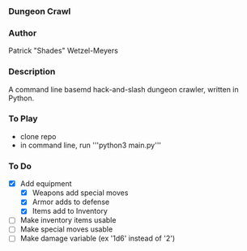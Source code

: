 ### Dungeon Crawl
### Author
Patrick "Shades" Wetzel-Meyers

### Description
A command line basemd hack-and-slash dungeon crawler, written in Python.

### To Play
* clone repo
* in command line, run '''python3 main.py'''

### To Do
* [x] Add equipment
    * [x] Weapons add special moves
    * [x] Armor adds to defense
    * [x] Items add to Inventory
* [ ] Make inventory items usable
* [ ] Make special moves usable
* [ ] Make damage variable (ex '1d6' instead of '2')
